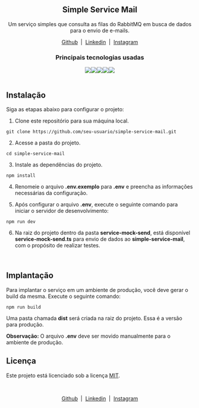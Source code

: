<div align="center">
    <h2>Simple Service Mail</h2>
    <p>Um serviço simples que consulta as filas do RabbitMQ em busca de dados para o envio de e-mails.</p>
</div>

<div align="center">
  <p>
    <a href="https://github.com/felipesauer/" target="_blank">Github</a>&nbsp;&nbsp;|&nbsp;
    <a href="https://www.linkedin.com/in/felipe-sauer/" target="_blank">Linkedin</a>&nbsp;&nbsp;|&nbsp;
    <a href="https://www.instagram.com/felipesauer.dev/" target="_blank">Instagram</a>
  </p>
</div>

<div align="center">
    <h3>Principais tecnologias usadas</h3>
</div>

<div align="center" style="display: flex; align-items: center; justify-content: center;">
    <img src="https://img.shields.io/badge/NODEJS-^v18.14.0-339933?style=for-the-badge&logo=nodedotjs">
    <img src="https://img.shields.io/badge/BABEL-^7.21.0-f5da55?style=for-the-badge&logo=babel">
    <img src="https://img.shields.io/badge/ESLINT-^8.34.0-4B32C3?style=for-the-badge&logo=eslint">
    <img src="https://img.shields.io/badge/JEST-^29.4.3-15c213?style=for-the-badge&logo=jest">
    <img src="https://img.shields.io/badge/TYPESCRIPT-^4.9.5-3178c6?style=for-the-badge&logo=typescript">
</div>

<br>

## Instalação

Siga as etapas abaixo para configurar o projeto:

1. Clone este repositório para sua máquina local.

```
git clone https://github.com/seu-usuario/simple-service-mail.git
```

2. Acesse a pasta do projeto.

```
cd simple-service-mail
```

3. Instale as dependências do projeto.

```
npm install
```

4. Renomeie o arquivo **.env.exemplo** para **.env** e preencha as informações necessárias da configuração.

5. Após configurar o arquivo **.env**, execute o seguinte comando para iniciar o servidor de desenvolvimento:

```
npm run dev
```

6. Na raiz do projeto dentro da pasta **service-mock-send**, está disponível **service-mock-send.ts** para envio de dados ao **simple-service-mail**, com o propósito de realizar testes.

<br>

## Implantação

Para implantar o serviço em um ambiente de produção, você deve gerar o build da mesma. Execute o seguinte comando:

```
npm run build
```

Uma pasta chamada **dist** será criada na raiz do projeto. Essa é a versão para produção.

**Observação:** O arquivo **.env** deve ser movido manualmente para o ambiente de produção.

## Licença

Este projeto está licenciado sob a licença [MIT](https://github.com/felipesauer/simple-service-mail/blob/main/LICENSE).

<br>

<div align="center">
  <p>
    <a href="https://github.com/felipesauer/" target="_blank">Github</a>&nbsp;&nbsp;|&nbsp;
    <a href="https://www.linkedin.com/in/felipe-sauer/" target="_blank">Linkedin</a>&nbsp;&nbsp;|&nbsp;
    <a href="https://www.instagram.com/felipesauer.dev/" target="_blank">Instagram</a>
  </p>
</div>
